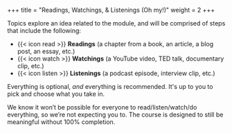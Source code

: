 +++
title = "Readings, Watchings, & Listenings (Oh my!)"
weight = 2
+++

Topics explore an idea related to the module, and will be comprised of steps that include the following:

- {{< icon read >}} **Readings** (a chapter from a book, an article, a blog post, an essay, etc.)
- {{< icon watch >}} **Watchings** (a YouTube video, TED talk, documentary clip, etc.)
- {{< icon listen >}} **Listenings** (a podcast episode, interview clip, etc.)


Everything is optional, _and_ everything is recommended. It's up to you to pick and choose what you take in.

We know it won’t be possible for everyone to read/listen/watch/do everything, so we’re not expecting you to. The course is designed to still be meaningful without 100% completion.
